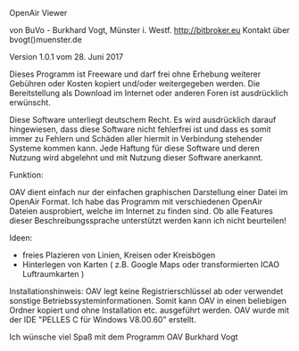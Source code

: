 OpenAir Viewer

von BuVo - Burkhard Vogt, Münster i. Westf.
http://bitbroker.eu
Kontakt über bvogt()muenster.de

Version 1.0.1 vom 28. Juni 2017

Dieses Programm ist Freeware und darf frei ohne Erhebung weiterer Gebühren oder Kosten kopiert und/oder weitergegeben werden. Die Bereitstellung als Download im Internet oder anderen Foren ist ausdrücklich erwünscht.

Diese Software unterliegt deutschem Recht. Es wird ausdrücklich darauf hingewiesen, dass diese Software nicht fehlerfrei ist und dass es somit immer zu Fehlern und Schäden aller hiermit in Verbindung stehender Systeme kommen kann. Jede Haftung für diese Software und deren Nutzung wird abgelehnt und mit Nutzung dieser Software anerkannt.

Funktion:

OAV dient einfach nur der einfachen graphischen Darstellung einer Datei im OpenAir Format. Ich habe das Programm mit verschiedenen OpenAir Dateien ausprobiert, welche im Internet zu finden sind. Ob alle Features dieser Beschreibungssprache unterstützt werden kann ich nicht beurteilen!

Ideen: 
- freies Plazieren von Linien, Kreisen oder Kreisbögen
- Hinterlegen von Karten ( z.B. Google Maps oder transformierten ICAO Luftraumkarten )

Installationshinweis:
OAV legt keine Registrierschlüssel ab oder verwendet sonstige Betriebssysteminformationen. Somit kann OAV in einen beliebigen Ordner kopiert und ohne Installation etc. ausgeführt werden. OAV wurde mit der IDE "PELLES C für Windows V8.00.60" erstellt.

Ich wünsche viel Spaß mit dem Programm OAV
Burkhard Vogt
